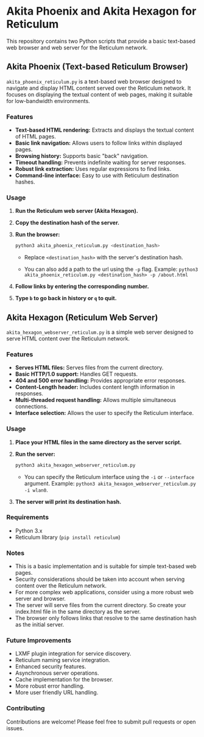 # Akita Phoenix and Akita Hexagon for Reticulum

This repository contains two Python scripts that provide a basic text-based web browser and web server for the Reticulum network.

## Akita Phoenix (Text-based Reticulum Browser)

`akita_phoenix_reticulum.py` is a text-based web browser designed to navigate and display HTML content served over the Reticulum network. It focuses on displaying the textual content of web pages, making it suitable for low-bandwidth environments.

### Features

* **Text-based HTML rendering:** Extracts and displays the textual content of HTML pages.
* **Basic link navigation:** Allows users to follow links within displayed pages.
* **Browsing history:** Supports basic "back" navigation.
* **Timeout handling:** Prevents indefinite waiting for server responses.
* **Robust link extraction:** Uses regular expressions to find links.
* **Command-line interface:** Easy to use with Reticulum destination hashes.

### Usage

1.  **Run the Reticulum web server (Akita Hexagon).**
2.  **Copy the destination hash of the server.**
3.  **Run the browser:**

    ```bash
    python3 akita_phoenix_reticulum.py <destination_hash>
    ```

    * Replace `<destination_hash>` with the server's destination hash.

    * You can also add a path to the url using the `-p` flag. Example: `python3 akita_phoenix_reticulum.py <destination_hash> -p /about.html`

4.  **Follow links by entering the corresponding number.**
5.  **Type `b` to go back in history or `q` to quit.**

## Akita Hexagon (Reticulum Web Server)

`akita_hexagon_webserver_reticulum.py` is a simple web server designed to serve HTML content over the Reticulum network.

### Features

* **Serves HTML files:** Serves files from the current directory.
* **Basic HTTP/1.0 support:** Handles GET requests.
* **404 and 500 error handling:** Provides appropriate error responses.
* **Content-Length header:** Includes content length information in responses.
* **Multi-threaded request handling:** Allows multiple simultaneous connections.
* **Interface selection:** Allows the user to specify the Reticulum interface.

### Usage

1.  **Place your HTML files in the same directory as the server script.**
2.  **Run the server:**

    ```bash
    python3 akita_hexagon_webserver_reticulum.py
    ```

    * You can specify the Reticulum interface using the `-i` or `--interface` argument. Example: `python3 akita_hexagon_webserver_reticulum.py -i wlan0`.

3.  **The server will print its destination hash.**

### Requirements

* Python 3.x
* Reticulum library (`pip install reticulum`)

### Notes

* This is a basic implementation and is suitable for simple text-based web pages.
* Security considerations should be taken into account when serving content over the Reticulum network.
* For more complex web applications, consider using a more robust web server and browser.
* The server will serve files from the current directory. So create your index.html file in the same directory as the server.
* The browser only follows links that resolve to the same destination hash as the initial server.

### Future Improvements

* LXMF plugin integration for service discovery.
* Reticulum naming service integration.
* Enhanced security features.
* Asynchronous server operations.
* Cache implementation for the browser.
* More robust error handling.
* More user friendly URL handling.

### Contributing

Contributions are welcome! Please feel free to submit pull requests or open issues.
